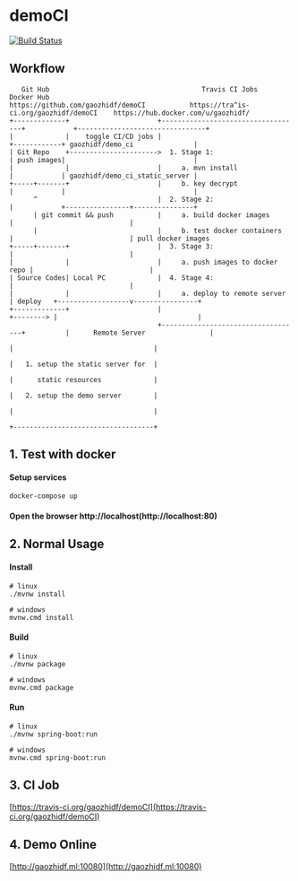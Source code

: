 # demoCI
[![Build Status](https://travis-ci.org/gaozhidf/demoCI.svg?branch=master)](https://travis-ci.org/gaozhidf/demoCI)


## Workflow
```
   Git Hub                                      Travis CI Jobs                           Docker Hub
https://github.com/gaozhidf/demoCI           https://tra^is-ci.org/gaozhidf/demoCI    https://hub.docker.com/u/gaozhidf/
+-------------+                      +-----------------------------------+            +--------------------------------+
|             |    toggle CI/CD jobs |                                   +------------+ gaozhidf/demo_ci               |
| Git Repo    +---------------------->  1. Stage 1:                      | push images|                                |
|             |                      |     a. mvn install                |            | gaozhidf/demo_ci_static_server |
+-----+-------+                      |     b. key decrypt                |            |                                |
      ^                              |  2. Stage 2:                      |            +----------------+---------------+
      | git commit && push           |     a. build docker images        |                             |
      |                              |     b. test docker containers     |                             | pull docker images
+-----+-------+                      |  3. Stage 3:                      |                             |
|             |                      |     a. push images to docker repo |                             |
| Source Codes| Local PC             |  4. Stage 4:                      |                             |
|             |                      |     a. deploy to remote server    | deploy   +------------------v----------------+
+-------------+                      |                                   +--------> |                                   |
                                     +-----------------------------------+          |      Remote Server                |
                                                                                    |                                   |
                                                                                    |   1. setup the static server for  |
                                                                                    |      static resources             |
                                                                                    |   2. setup the demo server        |
                                                                                    |                                   |
                                                                                    +-----------------------------------+

```

## 1. Test with docker
#### Setup services
```shell
docker-compose up
```

#### Open the browser http://localhost(http://localhost:80)

## 2. Normal Usage
#### Install
```shell
# linux
./mvnw install

# windows
mvnw.cmd install
```

#### Build
```shell
# linux
./mvnw package

# windows
mvnw.cmd package
```

#### Run
```shell
# linux
./mvnw spring-boot:run

# windows
mvnw.cmd spring-boot:run
```

## 3. CI Job
[https://travis-ci.org/gaozhidf/demoCI](https://travis-ci.org/gaozhidf/demoCI)

## 4. Demo Online
[http://gaozhidf.ml:10080](http://gaozhidf.ml:10080)
